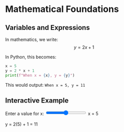 # Mathematical Foundations

## Variables and Expressions

In mathematics, we write: $$ y = 2x + 1 $$

In Python, this becomes:

```python
x = 5
y = 2 * x + 1
print(f"When x = {x}, y = {y}")
```

This would output: `When x = 5, y = 11`

## Interactive Example

<div id="basics-demo">
  <label>Enter a value for x: </label>
  <input type="range" id="x-slider" min="0" max="10" value="5" />
  <span id="x-value">x = 5</span>
  <br><br>
  <span id="y-result">y = 2(5) + 1 = 11</span>
</div>

<script setup>
import { onMounted } from 'vue'

onMounted(() => {
  const slider = document.getElementById('x-slider');
  const xValue = document.getElementById('x-value');
  const yResult = document.getElementById('y-result');
  
  function updateCalculation() {
    const x = parseInt(slider.value);
    const y = 2 * x + 1;
    xValue.textContent = `x = ${x}`;
    yResult.textContent = `y = 2(${x}) + 1 = ${y}`;
  }
  
  if (slider && xValue && yResult) {
    slider.addEventListener('input', updateCalculation);
    updateCalculation();
  }
});
</script>

